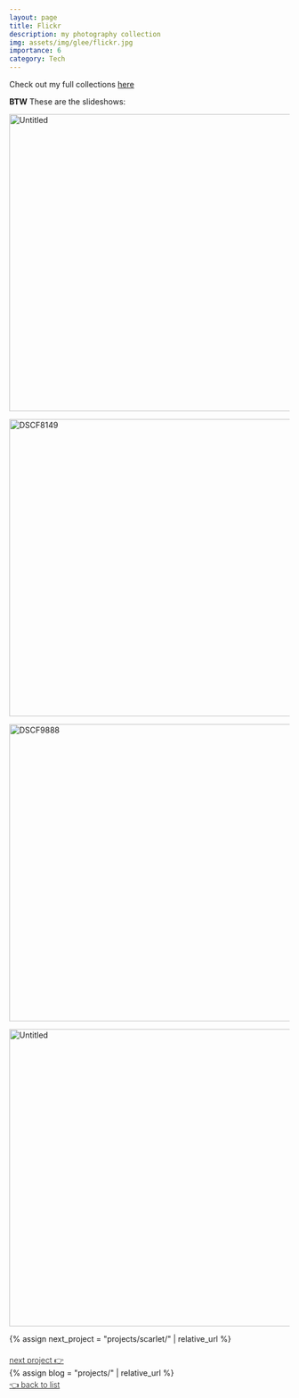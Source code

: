 ```yaml
---
layout: page
title: Flickr
description: my photography collection
img: assets/img/glee/flickr.jpg
importance: 6
category: Tech
---
```


Check out my full collections [here](https://www.flickr.com/people/130819837@N03/)

**BTW** These are the slideshows: 

<a data-flickr-embed="true" data-context="true" href="https://www.flickr.com/photos/130819837@N03/17111269577/in/album-72157651857761270/" title="Untitled"><img src="https://live.staticflickr.com/8696/17111269577_d812ae6dd7_c.jpg" width="800" height="533" alt="Untitled"/></a><script async src="//embedr.flickr.com/assets/client-code.js" charset="utf-8"></script>

<a data-flickr-embed="true" data-context="true" href="https://www.flickr.com/photos/130819837@N03/53142210023/in/album-72177720310733300/" title="DSCF8149"><img src="https://live.staticflickr.com/65535/53142210023_ac18007831_c.jpg" width="800" height="533" alt="DSCF8149"/></a><script async src="//embedr.flickr.com/assets/client-code.js" charset="utf-8"></script>

<a data-flickr-embed="true" data-context="true" href="https://www.flickr.com/photos/130819837@N03/35405347851/in/album-72157685506455915/" title="DSCF9888"><img src="https://live.staticflickr.com/4256/35405347851_7ac6656a04_c.jpg" width="800" height="533" alt="DSCF9888"/></a><script async src="//embedr.flickr.com/assets/client-code.js" charset="utf-8"></script>

<a data-flickr-embed="true" data-context="true" href="https://www.flickr.com/photos/130819837@N03/16697841554/in/album-72157652256915762/" title="Untitled"><img src="https://live.staticflickr.com/8826/16697841554_0867992df0_c.jpg" width="800" height="533" alt="Untitled"/></a><script async src="//embedr.flickr.com/assets/client-code.js" charset="utf-8"></script>

{% assign next_project = "projects/scarlet/" | relative_url %}
<div class="row" style="margin-top: 20px;" >
    <div class="col-sm-9" style="font-weight:300;"> 
    <a class="buttons" href="{{next_project}}"> next project 👉 </a>
    </div>
</div>
{% assign blog = "projects/" | relative_url %}
<div class="row" style="margin-top: 3px;">
    <div class="col-sm-9" style="font-weight:300;"> 
    <a class="buttons" href="{{blog}}"> 👈 back to list </a>
    </div>
</div>